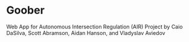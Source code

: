 # Goober
Web App for Autonomous Intersection Regulation (AIR) Project by Caio DaSilva, Scott Abramson, Aidan Hanson, and Vladyslav Aviedov

